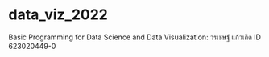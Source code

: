 # data_viz_2022
Basic Programming for Data Science and Data Visualization: วรเชษฐ์ แก้วเกิด ID 623020449-0

